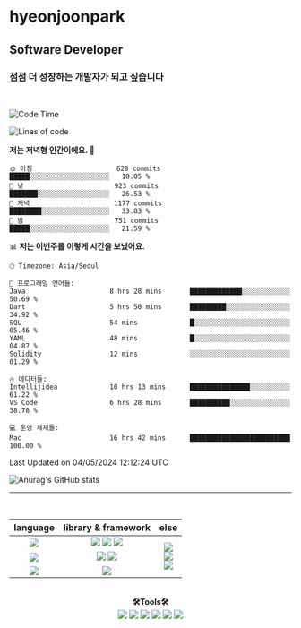 # hyeonjoonpark
## Software Developer

### 점점 더 성장하는 개발자가 되고 싶습니다

<a href="https://github.com/hyeonjoonpark"></a>

<br>
<div>

<!--START_SECTION:waka-->
![Code Time](http://img.shields.io/badge/Code%20Time-99%20hrs%2052%20mins-blue)

![Lines of code](https://img.shields.io/badge/%EC%A0%80%EB%8A%94%20%EC%97%AC%ED%83%9C%EA%B9%8C%EC%A7%80%20-2.5%20million%20%EC%A4%84%EC%9D%98%20%EC%BD%94%EB%93%9C%EB%A5%BC%20%EC%9E%91%EC%84%B1%ED%96%88%EC%96%B4%EC%9A%94.-blue)

**저는 저녁형 인간이에요. 🦉** 

```text
🌞 아침                     628 commits         █████░░░░░░░░░░░░░░░░░░░░   18.05 % 
🌆 낮　                     923 commits         ███████░░░░░░░░░░░░░░░░░░   26.53 % 
🌃 저녁                     1177 commits        ████████░░░░░░░░░░░░░░░░░   33.83 % 
🌙 밤　                     751 commits         █████░░░░░░░░░░░░░░░░░░░░   21.59 % 
```


📊 **저는 이번주를 이렇게 시간을 보냈어요.** 

```text
🕑︎ Timezone: Asia/Seoul

💬 프로그래밍 언어들: 
Java                     8 hrs 28 mins       █████████████░░░░░░░░░░░░   50.69 % 
Dart                     5 hrs 50 mins       █████████░░░░░░░░░░░░░░░░   34.92 % 
SQL                      54 mins             █░░░░░░░░░░░░░░░░░░░░░░░░   05.46 % 
YAML                     48 mins             █░░░░░░░░░░░░░░░░░░░░░░░░   04.87 % 
Solidity                 12 mins             ░░░░░░░░░░░░░░░░░░░░░░░░░   01.29 % 

🔥 에디터들: 
Intellijidea             10 hrs 13 mins      ███████████████░░░░░░░░░░   61.22 % 
VS Code                  6 hrs 28 mins       ██████████░░░░░░░░░░░░░░░   38.78 % 

💻 운영 체제들: 
Mac                      16 hrs 42 mins      █████████████████████████   100.00 % 
```


 Last Updated on 04/05/2024 12:12:24 UTC
<!--END_SECTION:waka-->


<div>
 
![Anurag's GitHub stats](https://github-readme-stats.vercel.app/api?username=hyeonjoonpark&show_icons=true&theme=radical)
</div>


---
<br>

<div align="left">
<div align="center"> 
<table style="text-align: center;">
  <thead>
    <tr>
      <th>language</th>
      <th>library & framework</th>
      <th>else</th>
    </tr>
  </thead>
  <tbody>
    <tr>
      <td><img src="https://img.shields.io/badge/Javascript-e4e94f?style=for-the-badge&logo=javascript&logoColor=white"/></td>
      <td>
        <img src="https://img.shields.io/badge/Node.js-02a100?style=for-the-badge&logo=node.js&logoColor=white"/>
        <img src="https://img.shields.io/badge/express-000000?style=for-the-badge&logo=express&logoColor=white"/>
        <img src="https://img.shields.io/badge/React-61DAFB?style=for-the-badge&logo=React&logoColor=black"/>
      </td>
      <td rowspan="4">
        <img src="https://img.shields.io/badge/MySQL-ac4534?style=for-the-badge&logo=mysql&logoColor=black"/><br>
        <img src="https://img.shields.io/badge/ORACLE-F80000?style=for-the-badge&logo=oracle&logoColor=white"/><br>
        <img src="https://img.shields.io/badge/Docker-2496ED?style=for-the-badge&logo=Docker&logoColor=white"/><br>
      </td>
    </tr>
    <tr>
      <td><img src="https://img.shields.io/badge/Java-007396?style=for-the-badge&logo=java&logoColor=white"/></td>
      <td>
        <img src="https://img.shields.io/badge/spring-6DB33F?style=for-the-badge&logo=spring&logoColor=white"/>
        <img src="https://img.shields.io/badge/JPA-90ee90?style=for-the-badge&logo=JPA&logoColor=black"/>
      </td>
    </tr>
    <tr>
      <td><img src="https://img.shields.io/badge/Dart-343939?style=for-the-badge&logo=dart&logoColor=black"/></td>
      <td><img src="https://img.shields.io/badge/Flutter-02569B?style=for-the-badge&logo=flutter&logoColor=white"/></td>
    </tr>
  </tbody>
</table>

<br>

  <div align="center">
<b>🛠Tools🛠</b>
  </div>
  <div align="center">
<img src="https://img.shields.io/badge/Visual Studio code-24acf2?style=for-the-badge&logo=visualstudiocode&logoColor=white"/>
<img src="https://img.shields.io/badge/IntelliJ-darkblue?style=for-the-badge&logo=intelliJ&logoColor=white"/>
<img src="https://img.shields.io/badge/Android Studio-24acf2?style=for-the-badge&logo=androidstudio&logoColor=white"/>
<img src="https://img.shields.io/badge/Xcode-147EFB?style=for-the-badge&logo=Xcode&logoColor=white"/>
<img src="https://img.shields.io/badge/Git-orange?style=for-the-badge&logo=Git&logoColor=white"/>
<img src="https://img.shields.io/badge/Github-black?style=for-the-badge&logo=Github&logoColor=white"/>
  </div>
  <br>

</div>



